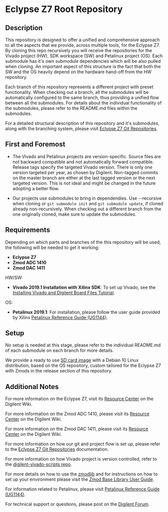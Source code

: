 # Eclypse Z7 Root Repository

## Description

This repository is designed to offer a unified and comprehensive approach to all the aspects that we provide, across multiple tools, for the Eclypse Z7. By cloning this repo recursively you will receive the repositories for the Vivado project (HW), SDK workspace (SW) and Petalinux project (OS). Each submodule has it's own submodule dependencies which will be also pulled when cloning. An important aspect of this structure is the fact that both the SW and the OS heavily depend on the hardware hand-off from the HW repository.

Each branch of this repository represents a different project with preset functionality. When checking out a branch, all the submodules will be automatically configured to the same branch, thus providing a unified flow between all the submodules. For details about the individual functionality of the submodules, please refer to the README.md files within the submodules.

For a detailed structural description of this repository and it's submodules, along with the branching system, please visit [Eclypse Z7 Git Repositories](https://reference.digilentinc.com/reference/programmable-logic/eclypse-z7/git).

## First and Foremost

* The Vivado and Petalinux projects are version-specific. Source files are not backward compatible and not automatically forward compatible. Release tags specify the targeted Vivado version. There is only one version targeted per year, as chosen by Digilent. Non-tagged commits on the master branch are either at the last tagged version or the next targeted version. This is not ideal and might be changed in the future adopting a better flow.

* Our projects use submodules to bring in dependendies. Use --recursive when cloning or `git submodule init` and `git submodule update`, if cloned already non-recursively. When checking out a different branch from the one originally cloned, make sure to update the submodules.

## Requirements

Depending on which parts and branches of the this repository will be used, the following will be needed to get it working:

* **Eclypse Z7**
* **Zmod ADC 1410**
* **Zmod DAC 1411**

HW/SW:

* **Vivado 2019.1 Installation with Xilinx SDK**: To set up Vivado, see the [Installing Vivado and Digilent Board Files Tutorial](https://reference.digilentinc.com/vivado/installing-vivado/start).

OS:

* **Petalinux 2019.1**: For installation, please follow the user guide provided by Xilinx [Petalinux Reference Guide (UG1144)](https://www.xilinx.com/support/documentation/sw_manuals/xilinx2019_1/ug1144-petalinux-tools-reference-guide.pdf).


## Setup

No setup is needed at this stage, please refer to the individual README.md of each submodule on each branch for more details.

We provide a ready to use [SD card image](https://github.com/Digilent/Eclypse-Z7/releases) with a Debian 10 Linux distribution, based on the OS repository, custom tailored for the Eclypse Z7 with Zmods in the release section of this repository.

## Additional Notes

For more information on the Eclypse Z7, visit its [Resource Center](https://reference.digilentinc.com/reference/programmable-logic/eclypse-z7/start) on the Digilent Wiki.

For more information on the Zmod ADC 1410, please visit its [Resource Center](https://reference.digilentinc.com/reference/zmod/zmodadc/start) on the Digilent Wiki.

For more information on the Zmod DAC 1411, please visit its [Resource Center](https://reference.digilentinc.com/reference/zmod/zmoddac/start) on the Digilent Wiki.

For more information on how our git and project flow is set up, please refer to the [Eclypse Z7 Git Repositories](https://reference.digilentinc.com/reference/programmable-logic/eclypse-z7/git) documentation.

For more information on how Vivado project is version controlled, refer to the [digilent-vivado-scripts repo](https://github.com/digilent/digilent-vivado-scripts).

For more details on how to use the [zmodlib](https://github.com/Digilent/zmodlib) and for instructions on how to set up your environment please visit the [Zmod Base Library User Guide](https://reference.digilentinc.com/reference/zmod/zmodbaselibraryuserguide).

For information related to Petalinux, please visit [Petalinux Reference Guide (UG1144)](https://www.xilinx.com/support/documentation/sw_manuals/xilinx2019_1/ug1144-petalinux-tools-reference-guide.pdf).

For technical support or questions, please post on the [Digilent Forum](forum.digilentinc.com).
